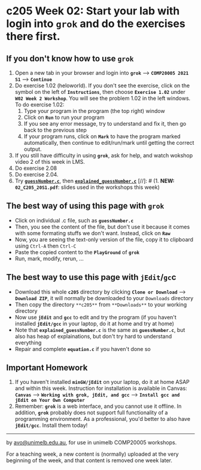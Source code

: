  c205 Week 02: Start your lab with login into `grok` and do the exercises there first.
=======

If you don't know how to use `grok`
---------------------------------
1. Open a new tab in your browser and login into **`grok`** --> **`COMP20005 2021 S1`** --> **`Continue`**  
1. Do exercise 1.02 (heloworld). If you don't see the exercise, click on the symbol on the left of **`Instructions`**, then choose **`Exercise 1.02`** under **`W02 Week 2 Workshop`**. You will see the problem 1.02 in the left windows. To do exercise 1.02:
   1. Type your program in the program (the top right) window
   1. Click on **`Run`** to run your program
   1. If you see any error message, try to understand and fix it, then go back to the previous step
   1. If your program runs, click on **`Mark`** to have the program marked automatically, then continue to edit/run/mark until getting the correct output.
1. If you still have difficulty in using **`grok`**, ask for help,
and watch wokshop video 2 of this week in LMS.
1. Do exercise 2.08 
1. Do exercise 2.04. 
1. Try [**`guessNumber.c`**](./gessNumber.c), then [**`explained_guessNumber.c`**](./explained_guessNumber.c)
[//]: # (1. **NEW:** **`02_C205_20S1.pdf`**: slides used in the workshops this week)

The best way of using this page with **`grok`**
--------------------------------------------
  * Click on individual .c file, such as **`guessNumber.c`**
  * Then, you see the content of the file, but don't use it because it comes with some formating stuffs we don't want. Instead, click on **`Raw`**
  * Now, you are seeing the text-only version of the file, copy it to clipboard using `Ctrl-A` then `Ctrl-C`
  * Paste the copied content to the **`PlayGround`** of **`grok`**
  * Run, mark, modify, rerun, ... 

The best way to use this page with **`jEdit`**/**`gc`c**
--------------------------------------------------
  * Download this whole **`c205`** directory by clicking **`Clone or Download`** --> **`Download ZIP`**, it will normally be downloaded to your `Downloads` directory
  * Then copy the directory `**c205**` from `**Downloads**` to your working directory
  * Now use **`jEdit`** and **`gcc`** to edit and try the program (if you haven't 
installed **`jEdit/gcc`** in your laptop, do it at home and try at home)
  * Note that **`explained_guessNumber.c`** is the same as **`guessNumber.c`**, but also has heap of explainations, but don't try hard to understand everything 
  * Repair and complete **`equation.c`** if you haven't done so 

Important Homework
-----------------
1. If you haven't installed **`minGW/jEdit`** on your laptop, do it at home ASAP and within this week. Instruction for installation is available in Canvas: 
**`Canvas`** -->  **`Working with grok, jEdit, and gcc`** --> **`Install gcc and jEdit on Your Own Computer`**
1. Remember: **`grok`** is a web interface, and you cannot use it offline. In addition, **`grok`** probably does not support full functionality of a programming environment. As a professional, you'd better to also have **`jEdit/gcc`**. Install them today!



-------------------------------------------------------------
by avo@unimelb.edu.au, for use in unimelb COMP20005 workshops.

For a teaching week, a new content is (normally) uploaded at the very beginning of the week, and that content is removed one week later.
